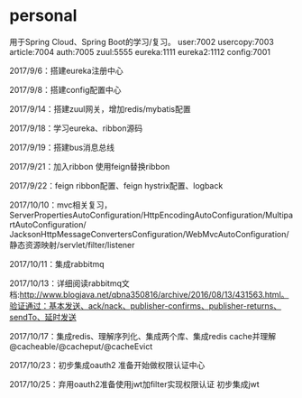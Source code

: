 # personal
用于Spring Cloud、Spring Boot的学习/复习。
user:7002 usercopy:7003 article:7004 auth:7005 zuul:5555 eureka:1111 eureka2:1112 config:7001

2017/9/6：搭建eureka注册中心

2017/9/8：搭建config配置中心

2017/9/14：搭建zuul网关，增加redis/mybatis配置

2017/9/18：学习eureka、ribbon源码

2017/9/19：搭建bus消息总线

2017/9/21：加入ribbon 使用feign替换ribbon

2017/9/22：feign ribbon配置、feign hystrix配置、logback

2017/10/10：mvc相关复习，ServerPropertiesAutoConfiguration/HttpEncodingAutoConfiguration/MultipartAutoConfiguration/
JacksonHttpMessageConvertersConfiguration/WebMvcAutoConfiguration/静态资源映射/servlet/filter/listener

2017/10/11：集成rabbitmq

2017/10/13：详细阅读rabbitmq文档:http://www.blogjava.net/qbna350816/archive/2016/08/13/431563.html。验证通过：基本发送、ack/nack、publisher-confirms、publisher-returns、sendTo、延时发送

2017/10/17：集成redis、理解序列化、集成两个库、集成redis cache并理解@cacheable/@cacheput/@cacheEvict

2017/10/23：初步集成oauth2 准备开始做权限认证中心

2017/10/25：弃用oauth2准备使用jwt加filter实现权限认证  初步集成jwt
